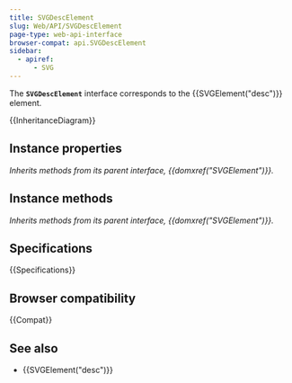```yaml
---
title: SVGDescElement
slug: Web/API/SVGDescElement
page-type: web-api-interface
browser-compat: api.SVGDescElement
sidebar:
  - apiref:
      - SVG
---
```


The **`SVGDescElement`** interface corresponds to the {{SVGElement("desc")}} element.

{{InheritanceDiagram}}

## Instance properties

_Inherits methods from its parent interface, {{domxref("SVGElement")}}._

## Instance methods

_Inherits methods from its parent interface, {{domxref("SVGElement")}}._

## Specifications

{{Specifications}}

## Browser compatibility

{{Compat}}

## See also

- {{SVGElement("desc")}}
